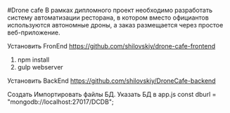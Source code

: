 #Drone cafe
В рамках дипломного проект необходимо разработать систему автоматизации ресторана,
в котором вместо официантов используются автономные дроны, а заказ размещается через простое
веб-приложение.



Установить FronEnd
https://github.com/shilovskiy/drone-cafe-frontend
1. npm install
2. gulp webserver

Установить BackEnd
https://github.com/shilovskiy/DroneCafe-backend

Создать Импортировать файлы БД. Указать БД в app.js
const dburl = "mongodb://localhost:27017/DCDB";